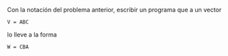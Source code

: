 Con la notación del problema anterior, escribir un programa que a un vector 

`V = ABC`

lo lleve a la forma

`W = CBA`
